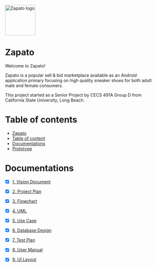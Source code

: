 <img src="https://github.com/AnimeMei/Zapato/blob/master/Logo/zapato_logo.jpg" alt="Zapato logo" height="100" >

Zapato
======

Welcome to Zapato!

Zapato is a popular sell & bid marketplace available as an Android application primary focusing on high quality sneaker shoes for both adult male and female consumers. 

This project started as a Senior Project by CECS 491A Group D from California State University, Long Beach.

Table of contents
=================

  * [Zapato](#zapato)
  * [Table of content](#table-of-contents)
  * [Documentations](#documentations)
  * [Prototype](#prototype)
 

Documentations
==============

- [x] [1. Vision Document](https://github.com/AnimeMei/Zapato/blob/master/Documentations/1.%20Vision%20Document%20-%20Zapato.pdf)
- [x] [2. Project Plan](https://github.com/AnimeMei/Zapato/blob/master/Documentations/2.%20Project%20Plan%20-%20Zapato.pdf)
- [x] [3. Flowchart](https://github.com/AnimeMei/Zapato/blob/master/Documentations/3.%20Flowchart%20-%20Zapato.pdf)
- [x] [4. UML](https://github.com/AnimeMei/Zapato/blob/master/Documentations/4.%20UML%20-%20Zapato.pdf)
- [x] [5. Use Case](https://github.com/AnimeMei/Zapato/blob/master/Documentations/5.%20Use%20Case%20-%20Zapato.pdf)
- [x] [6. Database Design](https://github.com/AnimeMei/Zapato/blob/master/Documentations/6.%20Database%20Design%20-%20Zapato.pdf)
- [x] [7. Test Plan](https://github.com/AnimeMei/Zapato/blob/master/Documentations/7.%20Test%20Plan%20-%20Zapato.pdf)
- [x] [8. User Manual ](https://github.com/AnimeMei/Zapato/blob/master/Documentations/8.%20User%20Manual%20-%20Zapato.pdf)
- [x] [9. UI Layout](https://github.com/AnimeMei/Zapato/blob/master/Documentations/9.%20UI%20Layout%20-%20Zapato.pdf)



<!---
Prototype
==========

![](https://github.com/ZhipengMei/Zapato/blob/master/UI/artboards/2.1%20Login.png) 
![](https://github.com/ZhipengMei/Zapato/blob/master/UI/artboards/2.2%20Register.png)
![](https://github.com/ZhipengMei/Zapato/blob/master/UI/artboards/3.1%20Home%20-%20Trending.png)
![](https://github.com/ZhipengMei/Zapato/blob/master/UI/artboards/4.1%20Product%20Detail%20-%20Buy%20Now.png)
![](https://github.com/ZhipengMei/Zapato/blob/master/UI/artboards/4.2%20Product%20Detail%20-%20Image%20Scroll.png)
![](https://github.com/ZhipengMei/Zapato/blob/master/UI/artboards/4.3%20Product%20Detail%20-%20Purchase.png)
![](https://github.com/ZhipengMei/Zapato/blob/master/UI/artboards/5.1%20User%20Profile%20-%20Current%20Listings.png)
![](https://github.com/ZhipengMei/Zapato/blob/master/UI/artboards/5.2%20User%20Profile%20-%20Past%20Listings.png)
![](https://github.com/ZhipengMei/Zapato/blob/master/UI/artboards/5.3%20User%20Profiles%20-%20Feedback.png)
![](https://github.com/ZhipengMei/Zapato/blob/master/UI/artboards/6.1%20Create%20Listing.png)
![](https://github.com/ZhipengMei/Zapato/blob/master/UI/artboards/6.2%20Create%20Listing%20-%20Information.png)
![](https://github.com/ZhipengMei/Zapato/blob/master/UI/artboards/6.3%20Create%20Listing%20-%20Pricing.png)
![](https://github.com/ZhipengMei/Zapato/blob/master/UI/artboards/6.4%20Create%20Listing%20-%20Review.png)
![](https://github.com/ZhipengMei/Zapato/blob/master/UI/artboards/X%20User%20Profile%20-%20Favorites%20%5Bmove%20to%20main%20page%5D.png)

-->






























<!---
## User Stories

The following **required** functionality is complete:
- [x] Card class
- [x] Gameplay interface
- [x] Match making system
- [x] Roll Dice
- [x] Draw Illuminnati Card
- [x] Actions Menu
- [x] virtually sharing same deck of cards
- [x] data persistence


The following **optional** features are implemented:
- [x] User can create account
- [x] In game chat feature
- [x] Launch screen
- [x] Log out user account


The following **additional** features are implemented:
- [x] In game music
- [x] Customize personal profile
- [x] Loading aniamtion

## Video Walkthrough 

Here's a walkthrough of implemented user stories:

 <img src='https://github.com/ZhipengMei/Zapato/blob/master/Logo/zapato_gif.gif' title='Video Walkthrough' width='' alt='Video Walkthrough' />

GIF created with [LiceCap](http://www.cockos.com/licecap/). 

## Notes

Describe any challenges encountered while building the app.
- Poor team communication. 
- Lack of knowledge to install Firebase Server Java SDk
- Unfamiliar with graphics and animation creation in Java

## Rulebook
[Illuminati game rule](http://www.sjgames.com/illuminati/img/illuminati_rules.pdf)

## Team Contribution Effort Chart

|  Document |  Zhipeng Mei | Patrapee Pongtana   | Darrian Bezayiff  |   |
|---|---|---|---|---|
|  Vision Doc   |  33% | 33% | 33% |   |
|  Project Plan |  33% | 33% | 33% |   |
|  FlowChart    | 100% | x   | x   |   |
|  UML          | x    |100% | x   |   |
|  Use Case     | x    |100% | x   |   |
|  Test Case    | x    |100% | x   |   |
|  User Manual  | 100% | x   | x   |   |
|  Coding Part  | 90%  |10%  | x   |   |

[//]: <> (|  Coding Part  | 90%  |10%  | x   |   |)

## Tools

- Eclipse Neon.3 (4.6.3)
- Scene Builder - Gluon 8.2.0
- Firebase 


## License

    Copyright [2017] [Team Deluxe]

    Licensed under the Apache License, Version 2.0 (the "License");
    you may not use this file except in compliance with the License.
    You may obtain a copy of the License at

        http://www.apache.org/licenses/LICENSE-2.0

    Unless required by applicable law or agreed to in writing, software
    distributed under the License is distributed on an "AS IS" BASIS,
    WITHOUT WARRANTIES OR CONDITIONS OF ANY KIND, either express or implied.
    See the License for the specific language governing permissions and
    limitations under the License.
    -->

